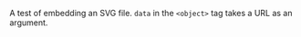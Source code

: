 A test of embedding an SVG file. `data` in the `<object>` tag takes a URL as an argument.

<object data="circles.svg" height="200" alt="Circles"></object>
